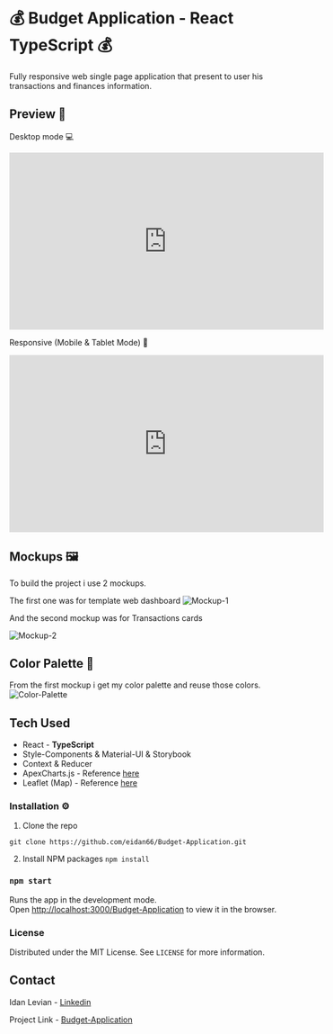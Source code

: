 # 💰 Budget Application - React TypeScript 💰

Fully responsive web single page application that present to user his transactions and finances information.

## Preview 🎥

Desktop mode 💻

<iframe width="560" height="315" src="https://www.youtube.com/embed/BDKadkpj85w" frameborder="0" allow="accelerometer; autoplay; clipboard-write; encrypted-media; gyroscope; picture-in-picture" allowfullscreen></iframe>

Responsive (Mobile & Tablet Mode) 📱

<iframe width="560" height="315" src="https://www.youtube.com/embed/oaJKNc4qgb0" frameborder="0" allow="accelerometer; autoplay; clipboard-write; encrypted-media; gyroscope; picture-in-picture" allowfullscreen></iframe>

## Mockups 🖼

To build the project i use 2 mockups.

The first one was for template web dashboard
![Mockup-1](https://user-images.githubusercontent.com/41434778/107682721-5ec25900-6ca9-11eb-8a0d-e6b97acd6480.png)

And the second mockup was for Transactions cards

![Mockup-2](https://user-images.githubusercontent.com/41434778/107683552-5f0f2400-6caa-11eb-9536-d5dd14aa0528.png)

## Color Palette 🎨

From the first mockup i get my color palette and reuse those colors.
![Color-Palette](https://user-images.githubusercontent.com/41434778/107683859-c3ca7e80-6caa-11eb-918a-57e77ca6916c.png)

## Tech Used

- React - **TypeScript**
- Style-Components & Material-UI & Storybook
- Context & Reducer
- ApexCharts.js - Reference [here](https://apexcharts.com/)
- Leaflet (Map) - Reference [here](https://leafletjs.com/)

### Installation ⚙

1. Clone the repo

`git clone https://github.com/eidan66/Budget-Application.git`

2. Install NPM packages
   `npm install`

### `npm start`

Runs the app in the development mode.\
Open [http://localhost:3000/Budget-Application](http://localhost:3000/Budget-Application) to view it in the browser.

### License

Distributed under the MIT License. See `LICENSE` for more information.

## Contact

Idan Levian - [Linkedin](https://www.linkedin.com/in/idanlevian/)

Project Link - [Budget-Application](https://eidan66.github.io/Budget-Application/)
